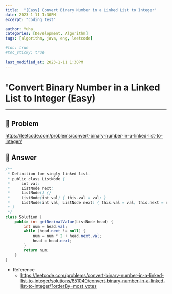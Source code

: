 ```yaml
---
title:  "[Easy] Convert Binary Number in a Linked List to Integer"
date: 2023-1-11 1:30PM
excerpt: "coding test"

author: Yuha
categories: [Development, Algorithm]
tags: [algorithm, java, eng, leetcode]

#toc: true
#toc_sticky: true
 
last_modified_at: 2023-1-11 1:30PM
---
```


# 'Convert Binary Number in a Linked List to Integer (Easy)

---

## 📌 Problem
<https://leetcode.com/problems/convert-binary-number-in-a-linked-list-to-integer/>


## 📌 Answer

```java
/**
 * Definition for singly-linked list.
 * public class ListNode {
 *     int val;
 *     ListNode next;
 *     ListNode() {}
 *     ListNode(int val) { this.val = val; }
 *     ListNode(int val, ListNode next) { this.val = val; this.next = next; }
 * }
 */
class Solution {
    public int getDecimalValue(ListNode head) {
        int num = head.val;
        while (head.next != null) {
            num = num * 2 + head.next.val;
            head = head.next;    
        }
        return num;
    }
}
```

- Reference
    - <https://leetcode.com/problems/convert-binary-number-in-a-linked-list-to-integer/solutions/851040/convert-binary-number-in-a-linked-list-to-integer/?orderBy=most_votes>

